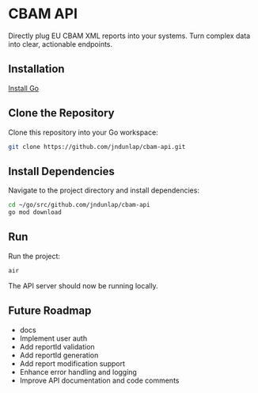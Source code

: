 # CBAM API

Directly plug EU CBAM XML reports into your systems. Turn complex data into clear, actionable endpoints.

## Installation

[Install Go](https://go.dev/doc/install)

## Clone the Repository

Clone this repository into your Go workspace:

```bash
git clone https://github.com/jndunlap/cbam-api.git 
```

## Install Dependencies

Navigate to the project directory and install dependencies:

```bash
cd ~/go/src/github.com/jndunlap/cbam-api
go mod download
```

## Run

Run the project:

```bash
air
```

The API server should now be running locally.

## Future Roadmap
- docs
- Implement user auth
- Add reportId validation
- Add reportId generation
- Add report modification support
- Enhance error handling and logging
- Improve API documentation and code comments
